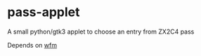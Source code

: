 # pass-applet
A small python/gtk3 applet to choose an entry from ZX2C4 pass

Depends on [wfm](https://github.com/gustaebel/wfm)
